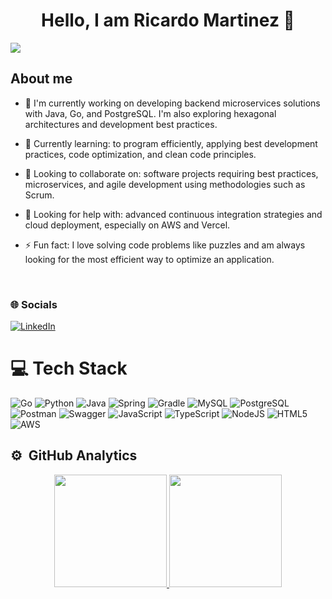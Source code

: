 <div align="center">
<h1 align="center">Hello, I am Ricardo Martinez</a> 👋</h1>
</div>
<img src="https://imgur.com/yS70xZM.png">


## About me

   - 🔭 I'm currently working on developing backend microservices solutions with Java, Go, and PostgreSQL. I'm also exploring hexagonal architectures and development best practices.
 
   - 🌱 Currently learning: to program efficiently, applying best development practices, code optimization, and clean code principles.

   - 👯 Looking to collaborate on: software projects requiring best practices, microservices, and agile development using methodologies such as Scrum.

   - 🤔 Looking for help with: advanced continuous integration strategies and cloud deployment, especially on AWS and Vercel.

   - ⚡ Fun fact: I love solving code problems like puzzles and am always looking for the most efficient way to optimize an application.

<br>

### 🌐 Socials
[![LinkedIn](https://img.shields.io/badge/LinkedIn-%230077B5.svg?logo=linkedin&logoColor=white)](https://www.linkedin.com/in/ricardo-martinez-banda/)


# 💻 Tech Stack
![Go](https://img.shields.io/badge/go-%2300ADD8.svg?style=for-the-badge&logo=go&logoColor=white)
![Python](https://img.shields.io/badge/python-3670A0?style=for-the-badge&logo=python&logoColor=ffdd54)
![Java](https://img.shields.io/badge/java-%23ED8B00.svg?style=for-the-badge&logo=java&logoColor=white)
![Spring](https://img.shields.io/badge/spring-%236DB33F.svg?style=for-the-badge&logo=spring&logoColor=white)
![Gradle](https://img.shields.io/badge/Gradle-02303A.svg?style=for-the-badge&logo=Gradle&logoColor=white)
![MySQL](https://img.shields.io/badge/mysql-%2300f.svg?style=for-the-badge&logo=mysql&logoColor=white)
![PostgreSQL](https://img.shields.io/badge/postgresql-%23397098.svg?style=for-the-badge&logo=postgresql&logoColor=white)
![Postman](https://img.shields.io/badge/Postman-FF6C37?style=for-the-badge&logo=postman&logoColor=white)
![Swagger](https://img.shields.io/badge/-Swagger-%23Clojure?style=for-the-badge&logo=swagger&logoColor=white)
![JavaScript](https://img.shields.io/badge/javascript-%23323330.svg?style=for-the-badge&logo=javascript&logoColor=%23F7DF1E)
![TypeScript](https://img.shields.io/badge/typescript-%23007ACC.svg?style=for-the-badge&logo=typescript&logoColor=white)
![NodeJS](https://img.shields.io/badge/node.js-6DA55F?style=for-the-badge&logo=node.js&logoColor=white)
![HTML5](https://img.shields.io/badge/html5-%23E34F26.svg?style=for-the-badge&logo=html5&logoColor=white)
![AWS](https://img.shields.io/badge/aws-%23ED8B00.svg?style=for-the-badge&logo=amazonwebservices&logoColor=white)


## ⚙️ &nbsp;GitHub Analytics 
<p align="center">
<a href="https://github.com/Rik4rd0">
  <img height="180em" src="https://github-readme-stats-eight-theta.vercel.app/api?username=Rik4rd0&show_icons=true&theme=algolia&include_all_commits=true&count_private=true"/>
  <img height="180em" src="https://github-readme-stats-eight-theta.vercel.app/api/top-langs/?username=Rik4rd0&layout=compact&langs_count=8&theme=algolia"/>
</a>
</p>


